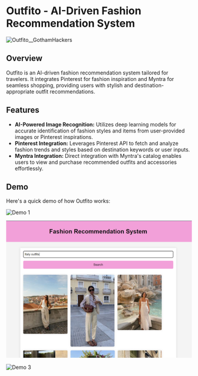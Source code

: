 # Outfito - AI-Driven Fashion Recommendation System

<img src="https://socialify.git.ci/UmaGhildiyal/Outfito__GothamHackers/image?description=1&descriptionEditable=Your%20wardrobe%20just%20got%20a%20whole%20lot%20cooler.&font=Jost&language=1&name=1&stargazers=1&theme=Dark" alt="Outfito__GothamHackers" width="640" height="320" />

## Overview
Outfito is an AI-driven fashion recommendation system tailored for travelers. It integrates Pinterest for fashion inspiration and Myntra for seamless shopping, providing users with stylish and destination-appropriate outfit recommendations.

## Features
- **AI-Powered Image Recognition:** Utilizes deep learning models for accurate identification of fashion styles and items from user-provided images or Pinterest inspirations.
- **Pinterest Integration:** Leverages Pinterest API to fetch and analyze fashion trends and styles based on destination keywords or user inputs.
- **Myntra Integration:** Direct integration with Myntra's catalog enables users to view and purchase recommended outfits and accessories effortlessly.

## Demo
Here's a quick demo of how Outfito works:

![Demo 1](static/images/demo1.png)

![Demo 2](static/images/demo2.png)

![Demo 3](static/images/demo3.png)
